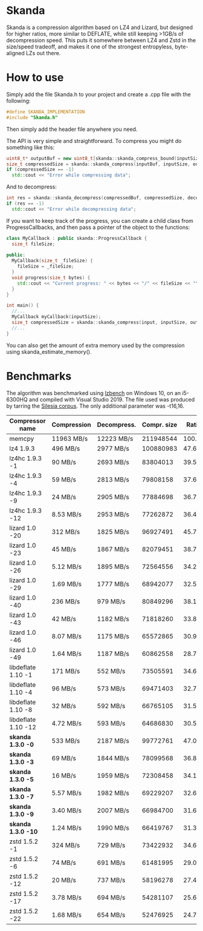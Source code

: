 # Skanda

Skanda is a compression algorithm based on LZ4 and Lizard, but designed for higher ratios, more similar to DEFLATE, while still keeping >1GB/s of decompression speed. This puts it somewhere between LZ4 and Zstd in the size/speed tradeoff, and makes it one of the strongest entropyless, byte-aligned LZs out there.

# How to use

Simply add the file Skanda.h to your project and create a .cpp file with the following:
```cpp
#define SKANDA_IMPLEMENTATION
#include "Skanda.h"
```
Then simply add the header file anywhere you need.

The API is very simple and straightforward. To compress you might do something like this:
```cpp
uint8_t* outputBuf = new uint8_t[skanda::skanda_compress_bound(inputSize)];
size_t compressedSize = skanda::skanda_compress(inputBuf, inputSize, outputBuf);
if (compressedSize == -1)
  std::cout << "Error while compressing data";
```
And to decompress:
```cpp
int res = skanda::skanda_decompress(compressedBuf, compressedSize, decompressedBuf, uncompressedSize);
if (res == -1)
  std::cout << "Error while decompressing data";
```

If you want to keep track of the progress, you can create a child class from ProgressCallbacks, and then pass a pointer of the object to the functions:
```cpp
class MyCallback : public skanda::ProgressCallback {
  size_t fileSize;
  
public:
  MyCallback(size_t _fileSize) {
    fileSize = _fileSize;
  }
  void progress(size_t bytes) {
    std::cout << "Current progress: " << bytes << "/" << fileSize << "\n";
  }
}

int main() {
  //...
  MyCallback myCallback(inputSize);
  size_t compressedSize = skanda::skanda_compress(input, inputSize, output, level, window, &myCallback);
  //...
}
```

You can also get the amount of extra memory used by the compression using skanda_estimate_memory().

# Benchmarks

The algorithm was benchmarked using [lzbench](https://github.com/inikep/lzbench) on Windows 10, on an i5-6300HQ and compiled with Visual Studio 2019. The file used was produced by tarring the [Silesia corpus](http://sun.aei.polsl.pl/~sdeor/index.php?page=silesia). The only additional parameter was -t16,16.

| Compressor name         | Compression| Decompress.| Compr. size | Ratio |
| ---------------         | -----------| -----------| ----------- | ----- | 
| memcpy                  | 11963 MB/s | 12223 MB/s |   211948544 |100.00 |  
| lz4 1.9.3               |   496 MB/s |  2977 MB/s |   100880983 | 47.60 |  
| lz4hc 1.9.3 -1          |    90 MB/s |  2693 MB/s |    83804013 | 39.54 |  
| lz4hc 1.9.3 -4          |    59 MB/s |  2813 MB/s |    79808158 | 37.65 |  
| lz4hc 1.9.3 -9          |    24 MB/s |  2905 MB/s |    77884698 | 36.75 |  
| lz4hc 1.9.3 -12         |  8.53 MB/s |  2953 MB/s |    77262872 | 36.45 |  
| lizard 1.0 -20          |   312 MB/s |  1825 MB/s |    96927491 | 45.73 |  
| lizard 1.0 -23          |    45 MB/s |  1867 MB/s |    82079451 | 38.73 |  
| lizard 1.0 -26          |  5.12 MB/s |  1895 MB/s |    72564556 | 34.24 |  
| lizard 1.0 -29          |  1.69 MB/s |  1777 MB/s |    68942077 | 32.53 |  
| lizard 1.0 -40          |   236 MB/s |   979 MB/s |    80849296 | 38.15 |  
| lizard 1.0 -43          |    42 MB/s |  1182 MB/s |    71818260 | 33.88 |  
| lizard 1.0 -46          |  8.07 MB/s |  1175 MB/s |    65572865 | 30.94 |  
| lizard 1.0 -49          |  1.64 MB/s |  1187 MB/s |    60862558 | 28.72 |  
| libdeflate 1.10 -1      |   171 MB/s |   552 MB/s |    73505591 | 34.68 |  
| libdeflate 1.10 -4      |    96 MB/s |   573 MB/s |    69471403 | 32.78 |  
| libdeflate 1.10 -8      |    32 MB/s |   592 MB/s |    66765105 | 31.50 |  
| libdeflate 1.10 -12     |  4.72 MB/s |   593 MB/s |    64686830 | 30.52 |  
| **skanda 1.3.0 -0**     |   533 MB/s |  2187 MB/s |    99772761 | 47.07 |  
| **skanda 1.3.0 -3**     |    69 MB/s |  1844 MB/s |    78099568 | 36.85 |  
| **skanda 1.3.0 -5**     |    16 MB/s |  1959 MB/s |    72308458 | 34.12 |  
| **skanda 1.3.0 -7**     |  5.57 MB/s |  1982 MB/s |    69229207 | 32.66 |  
| **skanda 1.3.0 -9**     |  3.40 MB/s |  2007 MB/s |    66984700 | 31.60 |  
| **skanda 1.3.0 -10**    |  1.24 MB/s |  1990 MB/s |    66419767 | 31.34 |  
| zstd 1.5.2 -1           |   324 MB/s |   729 MB/s |    73422932 | 34.64 |  
| zstd 1.5.2 -6           |    74 MB/s |   691 MB/s |    61481995 | 29.01 |  
| zstd 1.5.2 -12          |    20 MB/s |   737 MB/s |    58196278 | 27.46 |  
| zstd 1.5.2 -17          |  3.78 MB/s |   694 MB/s |    54281107 | 25.61 |  
| zstd 1.5.2 -22          |  1.68 MB/s |   654 MB/s |    52476925 | 24.76 |  
